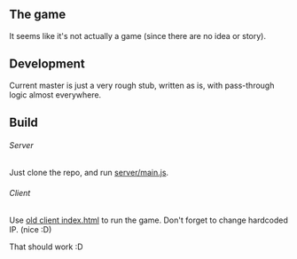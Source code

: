 The game
--------------
It seems like it's not actually a game (since there are no idea or story).

Development
-----------
Current master is just a very rough stub, written as is, with pass-through logic almost everywhere.

Build
-----
###### Server
Just clone the repo, and run [server/main.js](https://github.com/WildInadequateSquidTeam/game/blob/master/server/main.js).

###### Client
Use [old client index.html](https://github.com/WildInadequateSquidTeam/game/blob/master/OLD_client/index.html) 
to run the game. Don't forget to change hardcoded IP. (nice :D) 


That should work :D
